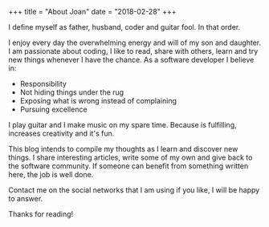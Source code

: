 +++
title = "About Joan"
date = "2018-02-28"
+++

I define myself as father, husband, coder and guitar fool. In that order.

I enjoy every day the overwhelming energy and will of my son and daughter. I am passionate about coding, I like to read, share with others, learn and try new things whenever I have the chance. As a software developer I believe in:

* Responsibility
* Not hiding things under the rug
* Exposing what is wrong instead of complaining
* Pursuing excellence

I play guitar and I make music on my spare time. Because is fulfilling, increases creativity and it's fun.

This blog intends to compile my thoughts as I learn and discover new things. I share interesting articles, write some of my own and give back to the software community. If someone can benefit from something written here, the job is well done.

Contact me on the social networks that I am using if you like, I will be happy to answer.

Thanks for reading!

